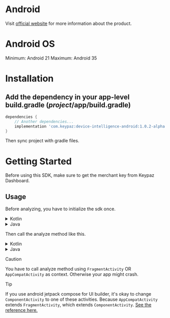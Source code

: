 # Android

Visit [official website](https://keypaz.com) for more information about the product.

# Android OS

Minimum: Android 21
Maximum: Android 35

# Installation

## Add the dependency in your app-level build.gradle (*project*/app/build.gradle)

```gradle
dependencies {
	// Another dependencies...
	implementation 'com.keypaz:device-intelligence-android:1.0.2-alpha.4'
}
```

Then sync project with gradle files.

# Getting Started

Before using this SDK, make sure to get the merchant key from Keypaz Dashboard.

## Usage

Before analyzing, you have to initialize the sdk once.

<details>
<summary>Kotlin</summary>
 
```kotlin
// get keypaz instance
val keypaz = KeypazFactory.getInstance()

keypaz.initialize(this, "YOUR_MERCHANT_KEY", "YOUR_MERCHANT_APP_ID")
```
 
</details>

<details>
<summary>Java</summary>

```java
// get keypaz instance
Keypaz keypaz = KeypazFactory.getInstance();

keypaz.initialize(this, "YOUR_MERCHANT_KEY", "YOUR_MERCHANT_APP_ID");
```
 
</details>

Then call the analyze method like this.

<details>
<summary>Kotlin</summary>
 
```kotlin
keypaz.setup(this).analyze { result ->
  if (result.hasException) {
    val exception = result.exception
    // handle error here
    return
  }

  // your activity id
  val activityId = result.activityId
}
```
 
</details>

<details>
<summary>Java</summary>

```java
keypaz.setup(this).analyze(result -> {
	if (result.getHasException()) {
		KeypazException exception = result.getException();
		// handle error here
		return null;
	}

	// your activity id
	String activityId = result.getActivityId();

	return null;
});
```
 
</details>

> [!CAUTION]
> You have to call analyze method using `FragmentActivity` OR `AppCompatActivity` as context.
> Otherwise your app might crash.

> [!TIP]
> If you use android jetpack compose for UI builder, it's okay to change `ComponentActivity` to one of these activities.
> Because `AppCompatActivity` extends `FragmentActivity`, which extends `ComponentActivity`.
> [See the reference here.](https://stackoverflow.com/a/67364675)
